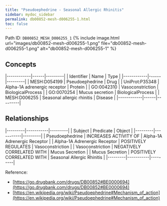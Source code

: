 ```yaml
---
title: "Pseudoephedrine - Seasonal Allergic Rhinitis"
sidebar: mydoc_sidebar
permalink: db00852-mesh-d006255-1.html
toc: false 
---
```



Path ID: `DB00852_MESH_D006255_1`
{% include image.html url="images/db00852-mesh-d006255-1.png" file="db00852-mesh-d006255-1.png" alt="db00852-mesh-d006255-1" %}

## Concepts

|------------|------|---------|
| Identifier | Name | Type    |
|------------|------|---------|
| MESH:D054199 | Pseudoephedrine | Drug |
| UniProt:P35348 | Alpha-1A adrenergic receptor | Protein |
| GO:0042310 | Vasoconstriction | BiologicalProcess |
| GO:0070254 | Mucus secretion | BiologicalProcess |
| MESH:D006255 | Seasonal allergic rhinitis | Disease |
|------------|------|---------|

## Relationships

|---------|-----------|---------|
| Subject | Predicate | Object  |
|---------|-----------|---------|
| Pseudoephedrine | INCREASES ACTIVITY OF | Alpha-1A Adrenergic Receptor |
| Alpha-1A Adrenergic Receptor | POSITIVELY REGULATES | Vasoconstriction |
| Vasoconstriction | NEGATIVELY CORRELATED WITH | Mucus Secretion |
| Mucus Secretion | POSITIVELY CORRELATED WITH | Seasonal Allergic Rhinitis |
|---------|-----------|---------|

Reference: 
  - [https://go.drugbank.com/drugs/DB00852#BE0000694](https://go.drugbank.com/drugs/DB00852#BE0000694)
  - [https://en.wikipedia.org/wiki/Pseudoephedrine#Mechanism_of_action](https://en.wikipedia.org/wiki/Pseudoephedrine#Mechanism_of_action)

